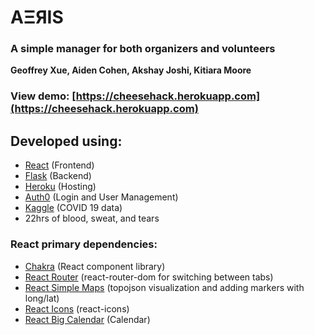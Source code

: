 # AΞЯIS

### A simple manager for both organizers and volunteers

**Geoffrey Xue, Aiden Cohen, Akshay Joshi, Kitiara Moore**

### View demo: [https://cheesehack.herokuapp.com](https://cheesehack.herokuapp.com)

## Developed using:
- [React](https://reactjs.org/) (Frontend)
- [Flask](https://flask.palletsprojects.com/en/2.0.x/) (Backend)
- [Heroku](https://www.heroku.com/) (Hosting)
- [Auth0](https://auth0.com/) (Login and User Management)
- [Kaggle](https://www.kaggle.com/) (COVID 19 data)
- 22hrs of blood, sweat, and tears

### React primary dependencies:
- [Chakra](https://chakra-ui.com/) (React component library)
- [React Router](https://reactrouter.com/) (react-router-dom for switching between tabs)
- [React Simple Maps](https://www.react-simple-maps.io/) (topojson visualization and adding markers with long/lat)
- [React Icons](https://react-icons.github.io/react-icons/) (react-icons)
- [React Big Calendar](https://jquense.github.io/react-big-calendar/examples/index.html) (Calendar)
